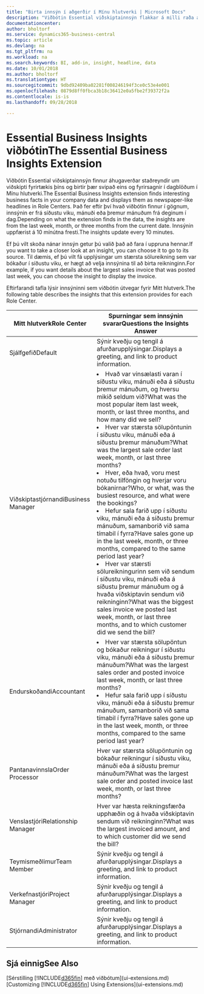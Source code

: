 ```yaml
---
title: "Birta innsýn í aðgerðir í Mínu hlutverki | Microsoft Docs"
description: "Viðbótin Essential viðskiptainnsýn flakkar á milli raða af viðskiptainnsýn í Mínu hlutverki."
documentationcenter: 
author: bholtorf
ms.service: dynamics365-business-central
ms.topic: article
ms.devlang: na
ms.tgt_pltfrm: na
ms.workload: na
ms.search.keywords: BI, add-in, insight, headline, data
ms.date: 10/01/2018
ms.author: bholtorf
ms.translationtype: HT
ms.sourcegitcommit: 9dbd92409ba02281f008246194f3ce0c53e4e001
ms.openlocfilehash: 0879d8ff0fbca3b18c36412e0a5fbe2f39372f2a
ms.contentlocale: is-is
ms.lasthandoff: 09/28/2018

---
```


# <a name="the-essential-business-insights-extension"></a><span data-ttu-id="d025a-103">Essential Business Insights viðbótin</span><span class="sxs-lookup"><span data-stu-id="d025a-103">The Essential Business Insights Extension</span></span>
<span data-ttu-id="d025a-104">Viðbótin Essential viðskiptainnsýn finnur áhugaverðar staðreyndir um viðskipti fyrirtækis þíns og birtir þær svipað eins og fyrirsagnir í dagblöðum í Mínu hlutverki.</span><span class="sxs-lookup"><span data-stu-id="d025a-104">The Essential Business Insights extension finds interesting business facts in your company data and displays them as newspaper-like headlines in Role Centers.</span></span> <span data-ttu-id="d025a-105">Það fer eftir því hvað viðbótin finnur í gögnum, innsýnin er frá síðustu viku, mánuði eða þremur mánuðum frá deginum í dag.</span><span class="sxs-lookup"><span data-stu-id="d025a-105">Depending on what the extension finds in the data, the insights are from the last week, month, or three months from the current date.</span></span> <span data-ttu-id="d025a-106">Innsýnin uppfærist á 10 mínútna fresti.</span><span class="sxs-lookup"><span data-stu-id="d025a-106">The insights update every 10 minutes.</span></span>  

<span data-ttu-id="d025a-107">Ef þú vilt skoða nánar innsýn getur þú valið það að fara í uppruna hennar.</span><span class="sxs-lookup"><span data-stu-id="d025a-107">If you want to take a closer look at an insight, you can choose it to go to its source.</span></span> <span data-ttu-id="d025a-108">Til dæmis, ef þú vilt fá upplýsingar um stærsta sölureikning sem var bókaður í síðustu viku, er hægt að velja innsýnina til að birta reikninginn.</span><span class="sxs-lookup"><span data-stu-id="d025a-108">For example, if you want details about the largest sales invoice that was posted last week, you can choose the insight to display the invoice.</span></span>

<span data-ttu-id="d025a-109">Eftirfarandi tafla lýsir innsýninni sem viðbótin útvegar fyrir Mitt hlutverk.</span><span class="sxs-lookup"><span data-stu-id="d025a-109">The following table describes the insights that this extension provides for each Role Center.</span></span>

|<span data-ttu-id="d025a-110">Mitt hlutverk</span><span class="sxs-lookup"><span data-stu-id="d025a-110">Role Center</span></span>|<span data-ttu-id="d025a-111">Spurningar sem innsýnin svarar</span><span class="sxs-lookup"><span data-stu-id="d025a-111">Questions the Insights Answer</span></span>|
|----|-----|
|<span data-ttu-id="d025a-112">Sjálfgefið</span><span class="sxs-lookup"><span data-stu-id="d025a-112">Default</span></span>|<span data-ttu-id="d025a-113">Sýnir kveðju og tengil á afurðarupplýsingar.</span><span class="sxs-lookup"><span data-stu-id="d025a-113">Displays a greeting, and link to product information.</span></span>|
|<span data-ttu-id="d025a-114">Viðskiptastjórnandi</span><span class="sxs-lookup"><span data-stu-id="d025a-114">Business Manager</span></span>|<li> <span data-ttu-id="d025a-115">Hvað var vinsælasti varan í síðustu viku, mánuði eða á síðustu þremur mánuðum, og hversu mikið seldum við?</span><span class="sxs-lookup"><span data-stu-id="d025a-115">What was the most popular item last week, month, or last three months, and how many did we sell?</span></span><br><li> <span data-ttu-id="d025a-116">Hver var stærsta sölupöntunin í síðustu viku, mánuði eða á síðustu þremur mánuðum?</span><span class="sxs-lookup"><span data-stu-id="d025a-116">What was the largest sale order last week, month, or last three months?</span></span><br><li> <span data-ttu-id="d025a-117">Hver, eða hvað, voru mest notuðu tilföngin og hverjar voru bókanirnar?</span><span class="sxs-lookup"><span data-stu-id="d025a-117">Who, or what, was the busiest resource, and what were the bookings?</span></span><br><li> <span data-ttu-id="d025a-118">Hefur sala farið upp í síðustu viku, mánuði eða á síðustu þremur mánuðum, samanborið við sama tímabil í fyrra?</span><span class="sxs-lookup"><span data-stu-id="d025a-118">Have sales gone up in the last week, month, or three months, compared to the same period last year?</span></span><br><li> <span data-ttu-id="d025a-119">Hver var stærsti sölureikningurinn sem við sendum í síðustu viku, mánuði eða á síðustu þremur mánuðum og á hvaða viðskiptavin sendum við reikninginn?</span><span class="sxs-lookup"><span data-stu-id="d025a-119">What was the biggest sales invoice we posted last week, month, or last three months, and to which customer did we send the bill?</span></span></li> |
|<span data-ttu-id="d025a-120">Endurskoðandi</span><span class="sxs-lookup"><span data-stu-id="d025a-120">Accountant</span></span>|<li> <span data-ttu-id="d025a-121">Hver var stærsta sölupöntun og bókaður reikningur í síðustu viku, mánuði eða á síðustu þremur mánuðum?</span><span class="sxs-lookup"><span data-stu-id="d025a-121">What was the largest sales order and posted invoice last week, month, or last three months?</span></span><br><li> <span data-ttu-id="d025a-122">Hefur sala farið upp í síðustu viku, mánuði eða á síðustu þremur mánuðum, samanborið við sama tímabil í fyrra?</span><span class="sxs-lookup"><span data-stu-id="d025a-122">Have sales gone up in the last week, month, or three months, compared to the same period last year?</span></span> |
|<span data-ttu-id="d025a-123">Pantanavinnsla</span><span class="sxs-lookup"><span data-stu-id="d025a-123">Order Processor</span></span>| <span data-ttu-id="d025a-124">Hver var stærsta sölupöntunin og bókaður reikningur í síðustu viku, mánuði eða á síðustu þremur mánuðum?</span><span class="sxs-lookup"><span data-stu-id="d025a-124">What was the largest sale order and posted invoice last week, month, or last three months?</span></span>|
|<span data-ttu-id="d025a-125">Venslastjóri</span><span class="sxs-lookup"><span data-stu-id="d025a-125">Relationship Manager</span></span>| <span data-ttu-id="d025a-126">Hver var hæsta reikningsfærða upphæðin og á hvaða viðskiptavin sendum við reikninginn?</span><span class="sxs-lookup"><span data-stu-id="d025a-126">What was the largest invoiced amount, and to which customer did we send the bill?</span></span>|
|<span data-ttu-id="d025a-127">Teymismeðlimur</span><span class="sxs-lookup"><span data-stu-id="d025a-127">Team Member</span></span>| <span data-ttu-id="d025a-128">Sýnir kveðju og tengil á afurðarupplýsingar.</span><span class="sxs-lookup"><span data-stu-id="d025a-128">Displays a greeting, and link to product information.</span></span>|
|<span data-ttu-id="d025a-129">Verkefnastjóri</span><span class="sxs-lookup"><span data-stu-id="d025a-129">Project Manager</span></span>| <span data-ttu-id="d025a-130">Sýnir kveðju og tengil á afurðarupplýsingar.</span><span class="sxs-lookup"><span data-stu-id="d025a-130">Displays a greeting, and link to product information.</span></span>|
|<span data-ttu-id="d025a-131">Stjórnandi</span><span class="sxs-lookup"><span data-stu-id="d025a-131">Administrator</span></span>| <span data-ttu-id="d025a-132">Sýnir kveðju og tengil á afurðarupplýsingar.</span><span class="sxs-lookup"><span data-stu-id="d025a-132">Displays a greeting, and link to product information.</span></span>|

## <a name="see-also"></a><span data-ttu-id="d025a-133">Sjá einnig</span><span class="sxs-lookup"><span data-stu-id="d025a-133">See Also</span></span>
<span data-ttu-id="d025a-134">[Sérstilling [!INCLUDE[d365fin](includes/d365fin_md.md)] með viðbótum](ui-extensions.md)</span><span class="sxs-lookup"><span data-stu-id="d025a-134">[Customizing [!INCLUDE[d365fin](includes/d365fin_md.md)] Using Extensions](ui-extensions.md)</span></span>

